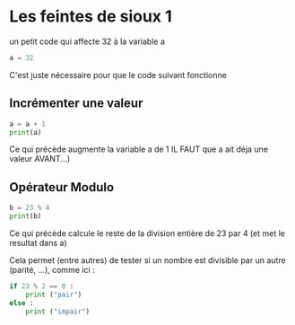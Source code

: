 # Les feintes de sioux 1

un petit code qui affecte 32 à la variable a
```python
a = 32
```
C'est juste nécessaire pour que le code suivant fonctionne

## Incrémenter une valeur
```python
a = a + 1
print(a)
```
Ce qui précède augmente la variable a de 1
IL FAUT que a ait déja une valeur AVANT...)

## Opérateur Modulo

```python
b = 23 % 4
print(b)
```
Ce qui précède calcule le reste de la division entière de 23 par 4
(et met le resultat dans a)

Cela permet (entre autres) de tester si un nombre est divisible par un autre (parité, ...), comme ici :

```python
if 23 % 2 == 0 :
    print ("pair")
else :
    print ("impair")
```
